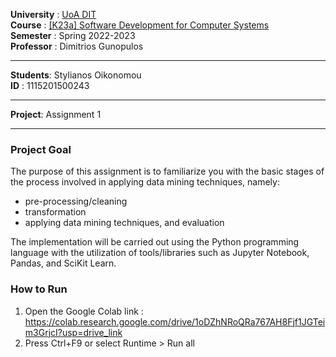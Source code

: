 **University** : [UoA DIT](https://www.di.uoa.gr/)  
**Course**     : [[K23a] Software Development for Computer Systems](https://www.di.uoa.gr/en/studies/undergraduate/263)  
**Semester**   : Spring 2022-2023  
**Professor**  : Dimitrios Gunopulos  
___   
**Students**: Stylianos Oikonomou  
**ID** : 1115201500243  
___  
**Project**: Assignment 1  
___  
### Project Goal
The purpose of this assignment is to familiarize you with the basic stages of the process involved in applying data mining techniques, namely: 
- pre-processing/cleaning
- transformation
- applying data mining techniques, and evaluation

The implementation will be carried out using the Python programming language with the utilization of tools/libraries such as Jupyter Notebook, Pandas, and SciKit Learn.

### How to Run
1. Open the Google Colab link : https://colab.research.google.com/drive/1oDZhNRoQRa767AH8Fjf1JGTeim3GrjcI?usp=drive_link
2. Press Ctrl+F9 or select Runtime > Run all
